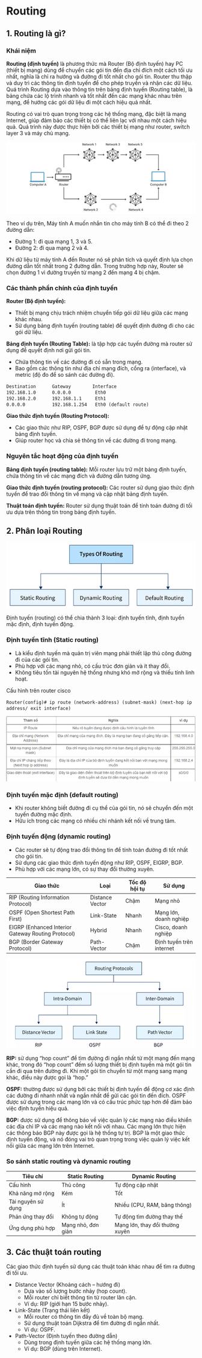 # Routing

## 1. Routing là gì?

### Khái niệm

**Routing (định tuyến)** là phương thức mà Router (Bộ định tuyến) hay PC (thiết bị mạng) dùng để chuyển các gói tin đến địa chỉ đích một cách tối ưu nhất, nghĩa là chỉ ra hướng và đường đi tốt nhất cho gói tin. Router thu thập và duy trì các thông tin định tuyến để cho phép truyền và nhận các dữ liệu. Quá trình Routing dựa vào thông tin trên bảng định tuyến (Routing table), là bảng chứa các lộ trình nhanh và tốt nhất đến các mạng khác nhau trên mạng, để hướng các gói dữ liệu đi một cách hiệu quả nhất.

Routing có vai trò quan trọng trong các hệ thống mạng, đặc biệt là mạng Internet, giúp đảm bảo các thiết bị có thể liên lạc với nhau một cách hiệu quả. Quá trình này được thực hiện bởi các thiết bị mạng như router, switch layer 3 và máy chủ mạng.

![Routing](../images/routing.png)

Theo ví dụ trên, Máy tính A muốn nhắn tin cho máy tính B có thể đi theo 2 đường dẫn:

- Đường 1: đi qua mạng 1, 3 và 5.
- Đường 2: đi qua mạng 2 và 4.

Khi dữ liệu từ máy tính A đến Router nó sẽ phân tích và quyết định lựa chọn đường dẫn tốt nhất trong 2 đường dẫn. Trong trường hợp này, Router sẽ chọn đường 1 vì đường truyền từ mạng 2 đến mạng 4 bị chậm.

### Các thành phần chính của định tuyến

**Router (Bộ định tuyến):**

- Thiết bị mạng chịu trách nhiệm chuyển tiếp gói dữ liệu giữa các mạng khác nhau.
- Sử dụng bảng định tuyến (routing table) để quyết định đường đi cho các gói dữ liệu.

**Bảng định tuyến (Routing Table):** là tập hợp các tuyến đường mà router sử dụng để quyết định nơi gửi gói tin.

- Chứa thông tin về các đường đi có sẵn trong mạng.
- Bao gồm các thông tin như địa chỉ mạng đích, cổng ra (interface), và metric (độ đo để so sánh các đường đi).

```plaintext
Destination      Gateway        Interface
192.168.1.0      0.0.0.0         Eth0
192.168.2.0      192.168.1.1     Eth1
0.0.0.0          192.168.1.254   Eth0 (default route)
```

**Giao thức định tuyến (Routing Protocol):**

- Các giao thức như RIP, OSPF, BGP được sử dụng để tự động cập nhật bảng định tuyến.
- Giúp router học và chia sẻ thông tin về các đường đi trong mạng.

### Nguyên tắc hoạt động của định tuyến

**Bảng định tuyến (routing table):** Mỗi router lưu trữ một bảng định tuyến, chứa thông tin về các mạng đích và đường dẫn tương ứng.

**Giao thức định tuyến (routing protocol):** Các router sử dụng giao thức định tuyến để trao đổi thông tin về mạng và cập nhật bảng định tuyến.

**Thuật toán định tuyến:** Router sử dụng thuật toán để tính toán đường đi tối ưu dựa trên thông tin trong bảng định tuyến.

## 2. Phân loại Routing

![Types-of-Routing](../images/types_of_routing.png)

Định tuyến (routing) có thể chia thành 3 loại: định tuyến tĩnh, định tuyến mặc định, định tuyến động.

### Định tuyến tĩnh (Static routing)

- Là kiểu định tuyến mà quản trị viên mạng phải thiết lập thủ công đường đi của các gói tin.
- Phù hợp với các mạng nhỏ, có cấu trúc đơn giản và ít thay đổi.
- Không tiêu tốn tài nguyên hệ thống nhưng khó mở rộng và thiếu tính linh hoạt.

Cấu hình trên router cisco

```plaintext
Router(config)# ip route (network-address) (subnet-mask) (next-hop ip address/ exit interface)
```

![Note-config](../images/note_config.png)

### Định tuyến mặc định (default routing)

- Khi router không biết đường đi cụ thể của gói tin, nó sẽ chuyển đến một tuyến đường mặc định.
- Hữu ích trong các mạng có nhiều chi nhánh kết nối về trung tâm.

### Định tuyến động (dynamic routing)

- Các router sẽ tự động trao đổi thông tin để tính toán đường đi tốt nhất cho gói tin.
- Sử dụng các giao thức định tuyến động như RIP, OSPF, EIGRP, BGP.
- Phù hợp với các mạng lớn, có sự thay đổi thường xuyên.

| Giao thức | Loại | Tốc độ hội tụ | Sử dụng |
|-----------|-------------|---------|---------|
| RIP (Routing Information Protocol) | Distance Vector | Chậm | Mạng nhỏ |
| OSPF (Open Shortest Path First) | Link-State | Nhanh | Mạng lớn, doanh nghiệp |
| EIGRP (Enhanced Interior Gateway Routing Protocol) | Hybrid | Nhanh | Cisco, doanh nghiệp |
| BGP (Border Gateway Protocol) | Path-Vector | Chậm | Định tuyến trên internet |

![Routing_protocol](../images/routing_protocol.png)

**RIP:** sử dụng “hop count” để tìm đường đi ngắn nhất từ một mạng đến mạng khác, trong đó “hop count” đếm số lượng thiết bị định tuyến mà một gói tin cần đi qua trên đường đi. Khi một gói tin chuyển từ một mạng sang mạng khác, điều này được gọi là “hop.”

**OSPF:** thường được sử dụng bởi các thiết bị định tuyến để động cơ xác định các đường đi nhanh nhất và ngắn nhất để gửi các gói tin đến đích. OSPF được sử dụng trong các mạng lớn và có cấu trúc phức tạp hơn để đảm bảo việc định tuyến hiệu quả.

**BGP:** được sử dụng để thông báo về việc quản lý các mạng nào điều khiển các địa chỉ IP và các mạng nào kết nối với nhau. Các mạng lớn thực hiện các thông báo BGP này được gọi là hệ thống tự trị. BGP là một giao thức định tuyến động, và nó đóng vai trò quan trọng trong việc quản lý việc kết nối giữa các mạng lớn trên Internet.

### So sánh static routing và dynamic routing

| Tiêu chí | Static Routing | Dynamic Routing |
|-----------|-------------|---------|
| Cấu hình | Thủ công | Tự động cập nhật |
| Khả năng mở rộng | Kém | Tốt |
| Tài nguyên sử dụng | Ít | Nhiều (CPU, RAM, băng thông) |
| Phản ứng thay đổi | Không tự động | Tự động tìm đường thay thế |
| Ứng dụng phù hợp | Mạng nhỏ, đơn giản | Mạng lớn, thay đổi thường xuyên |

## 3. Các thuật toán routing

Các giao thức định tuyến sử dụng các thuật toán khác nhau để tìm ra đường đi tối ưu.

- Distance Vector (Khoảng cách – hướng đi)
  - Dựa vào số lượng bước nhảy (hop count).
  - Mỗi router chỉ biết thông tin từ router lân cận.
  - Ví dụ: RIP (giới hạn 15 bước nhảy).
- Link-State (Trạng thái liên kết)
  - Mỗi router có thông tin đầy đủ về toàn bộ mạng.
  - Sử dụng thuật toán Dijkstra để tìm đường đi ngắn nhất.
  - Ví dụ: OSPF.
- Path-Vector (Định tuyến theo đường dẫn)
  - Dùng trong định tuyến giữa các hệ thống mạng lớn.
  - Ví dụ: BGP (dùng trên Internet).

